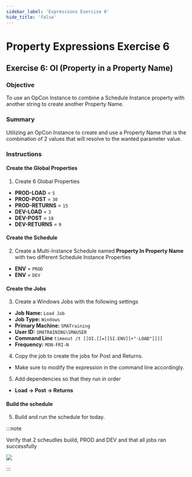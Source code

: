 ```yaml
---
sidebar_label: 'Expressions Exercise 6'
hide_title: 'false'
---
```


<head>
  <meta name="robots" content="noindex, nofollow" />
</head>

# Property Expressions Exercise 6
 
## Exercise 6: OI (Property in a Property Name)
 
### Objective

To use an OpCon Instance to combine a Schedule Instance property with another string to create another Property Name.
 
### Summary

Utilizing an OpCon Instance to create and use a Property Name that is the combination of 2 values that will resolve to the wanted parameter value.

### Instructions

#### Create the Global Properties

1. Create 6 Global Properties
  * **PROD-LOAD** = ```5```
  * **PROD-POST** = ```30```
  * **PROD-RETURNS** = ```15```
  * **DEV-LOAD** = ```3```
  * **DEV-POST** = ```18```
  * **DEV-RETURNS** = ```9```

#### Create the Schedule

2. Create a Multi-Instance Schedule named **Property In Property Name** with two different Schedule Instance Properties
  * **ENV** = ```PROD```
  * **ENV** = ```DEV```

#### Create the Jobs

3. Create a Windows Jobs with the following settings
  * **Job Name:** ```Load Job```
  * **Job Type:** ```Windows```
  * **Primary Machine:** ```SMATraining```
  * **User ID:** ```SMATRAINING\SMAUSER```
  * **Command Line** ```timeout /t [[OI.[[=[[SI.ENV]]+"-LOAD"]]]]```
  * **Frequency:** ```MON-FRI-N```
4. Copy the job to create the jobs for Post and Returns.
  * Make sure to modify the expression in the command line accordingly.
5. Add dependencies so that they run in order
  * **Load &rarr; Post &rarr; Returns**

#### Build the schedule

5. Build and run the schedule for today.

:::note

Verify that 2 scheudles buiild, PROD and DEV and that all jobs ran successfully

![](../static/imgadvanced/ExpressEx6Solution.png)

:::